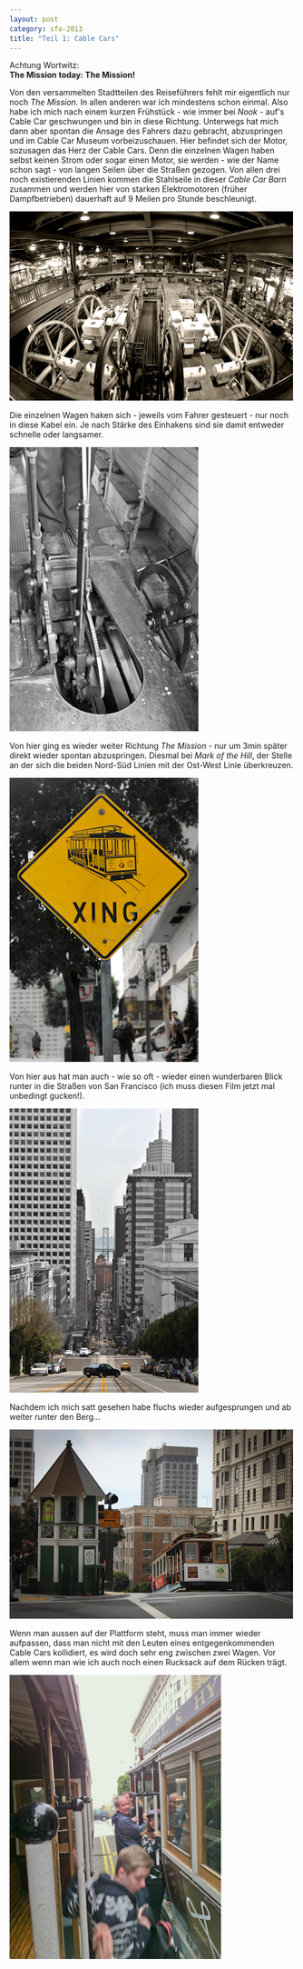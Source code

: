 ```yaml
---
layout: post
category: sfo-2013
title: "Teil 1: Cable Cars"
---
```


Achtung Wortwitz:  
**The Mission today: The Mission!**

Von den versammelten Stadtteilen des Reiseführers fehlt mir eigentlich nur noch *The Mission*. In allen anderen war ich mindestens schon einmal. Also habe ich mich nach einem kurzen Frühstück - wie immer bei *Nook* - auf's Cable Car geschwungen und bin in diese Richtung. Unterwegs hat mich dann aber spontan die Ansage des Fahrers dazu gebracht, abzuspringen und im Cable Car Museum vorbeizuschauen. Hier befindet sich der Motor, sozusagen das Herz der Cable Cars. Denn die einzelnen Wagen haben selbst keinen Strom oder sogar einen Motor, sie werden - wie der Name schon sagt - von langen Seilen über die Straßen gezogen. Von allen drei noch existierenden Linien kommen die Stahlseile in dieser *Cable Car Barn* zusammen und werden hier von starken Elektromotoren (früher Dampfbetrieben) dauerhaft auf 9 Meilen pro Stunde beschleunigt.

![Cable Car Barn - Kabel](/images-blog/sfo-2013/20130319_1.jpg)

Die einzelnen Wagen haken sich - jeweils vom Fahrer gesteuert - nur noch in diese Kabel ein. Je nach Stärke des Einhakens sind sie damit entweder schnelle oder langsamer.

![Cable Car - Mechanik](/images-blog/sfo-2013/20130319_2.jpg)

Von hier ging es wieder weiter Richtung *The Mission* - nur um 3min später direkt wieder spontan abzuspringen. Diesmal bei _Mark of the Hill_, der Stelle an der sich die beiden Nord-Süd Linien mit der Ost-West Linie überkreuzen.

![Cable Car - XING](/images-blog/sfo-2013/20130319_3.jpg)

Von hier aus hat man auch - wie so oft - wieder einen wunderbaren Blick runter in die Straßen von San Francisco (ich muss diesen Film jetzt mal unbedingt gucken!).

![Streets of San Francisco](/images-blog/sfo-2013/20130319_6.jpg)

Nachdem ich mich satt gesehen habe fluchs wieder aufgesprungen und ab weiter runter den Berg…

![Cable Car - Downhill](/images-blog/sfo-2013/20130319_4.jpg)

Wenn man aussen auf der Plattform steht, muss man immer wieder aufpassen, dass man nicht mit den Leuten eines entgegenkommenden Cable Cars kollidiert, es wird doch sehr eng zwischen zwei Wagen. Vor allem wenn man wie ich auch noch einen Rucksack auf dem Rücken trägt.

![Cable Car - Close Encounter](/images-blog/sfo-2013/20130319_5.jpg)